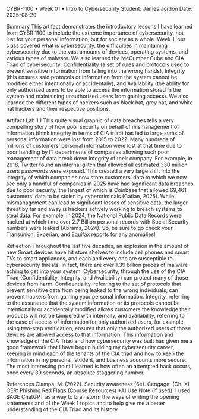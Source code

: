 CYBR-1100 • Week 01 • Intro to Cybersecurity
Student: James Jordon
Date: 2025-08-20

Summary 
This artifact demonstrates the introductory lessons I have learned from CYBR 1100 to include the extreme importance of cybersecurity, not just for your personal information, but for society as a whole. Week 1, our class covered what is cybersecurity, the difficulties in maintaining cybersecurity due to the vast amounts of devices, operating systems, and various types of malware. We also learned the McCumber Cube and CIA Triad of cybersecurity: Confidentiality (a set of rules and protocols used to prevent sensitive information from falling into the wrong hands), Integrity (this ensures said protocols or information from the system cannot be modified either intentionally or accidentally), and Availability (the ability for only authorized users to be able to access the information stored in the system and maintaining unauthorized users from gaining access). We also learned the different types of hackers such as black hat, grey hat, and white hat hackers and their respective positions.

Artifact 
Lab 1.1 This quite visual graphic of data breaches tells a very compelling story of how poor security on behalf of mismanagement of information (think integrity in terms of CIA triad) has led to large sums of personal information were lost from 2015 to 2022. Many hundreds of millions of customers’ personal information were lost at that time due to poor handling by IT departments of companies allowing such poor management of data break down integrity of their company. For example, in 2018, Twitter found an internal glitch that allowed all estimated 330 million users passwords were exposed. This created a very large shift into the integrity of which companies now store customers’ data to which we now see only a handful of companies in 2025 have had significant data breaches due to poor security, the largest of which is Coinbase that allowed 69,461 customers’ data to be stolen by cybercriminals (Gatlan, 2025).
While mismanagement can lead to significant losses of sensitive data, the larger threat by far and away is hackers actively working to breach systems to steal data. For example, in 2024, the National Public Data Records were hacked at which time over 2.7 Billion personal records with Social Security numbers were leaked (Abrams, 2024). So, be sure to go check your Transunion, Experian, and Equifax reports for any anomalies!

Reflection
Throughout the last five decades, an explosion in the amount of new Smart devices have hit store shelves to include cell phones and smart TVs to smart appliances, and each and every one are susceptible to cybersecurity threats. In fact, there are over 1.39 billion pieces of malware aching to get into your system. Cybersecurity, through the use of the CIA Triad (Confidentiality, Integrity, and Availability) can protect many of those devices from harm. Confidentiality, referring to the set of protocols that prevent sensitive data from being leaked to the wrong individuals, can prevent hackers from gaining your personal information. Integrity, referring to the assurance that the system information or its protocols cannot be intentionally or accidentally modified allows customers the knowledge their products will not be tampered with internally, and availability, referring to the ease of access of information for only authorized users, for example using two-step verification, ensures that only the authorized users of those devices are allowed access to that information. This information and knowledge of the CIA Triad and how cybersecurity was built has given me a good framework that I have begun building my cybersecurity career, keeping in mind each of the tenants of the CIA triad and how to keep the information in my personal, student, and business accounts more secure. The most interesting point I learned is how often an attempted hack occurs, once every 39 seconds, an absolute staggering number.

References
Ciampa, M. (2022). Security awareness (6e). Cengage. (Ch. X)
OER: Phishing Red Flags (Course Resources)
*AI Use Note (if used): I used SAGE ChatGPT as a way to brainstorm the ways of writing the opening statements and of the Week 1 topics and to help give me a better understanding of the CIA Triad and its history.
